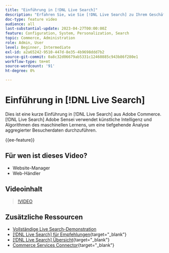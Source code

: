 ```yaml
---
title: "Einführung in [!DNL Live Search]"
description: "Erfahren Sie, wie Sie [!DNL Live Search] zu Ihrem Geschäft hinzu und führen zu sehr ansprechenden, relevanten und personalisierten Einkaufserlebnissen."
doc-type: feature video
audience: all
last-substantial-update: 2023-04-27T00:00:00Z
feature: Configuration, System, Personalization, Search
topic: Commerce, Administration
role: Admin, User
level: Beginner, Intermediate
exl-id: a2a65242-9510-447d-8e35-4b9698ddd7b2
source-git-commit: 0a8c32d06679ab5331c12460885c943b86f280e1
workflow-type: tm+mt
source-wordcount: '91'
ht-degree: 0%

---
```


# Einführung in [!DNL Live Search]

Dies ist eine kurze Einführung in [!DNL Live Search] aus Adobe Commerce. [!DNL Live Search] Adobe Sensei verwendet künstliche Intelligenz und Algorithmen des maschinellen Lernens, um eine tiefgehende Analyse aggregierter Besucherdaten durchzuführen.

{{ee-feature}}

## Für wen ist dieses Video?

- Website-Manager
- Web-Händler

## Videoinhalt

>[!VIDEO](https://video.tv.adobe.com/v/3418797?learn=on)


## Zusätzliche Ressourcen

- [Vollständige Live Search-Demonstration](../capabilities/live-search-full-demonstration.md)
- [[!DNL Live Search] für Empfehlungen](https://experienceleague.adobe.com/docs/commerce-learn/tutorials/marketing/live-search-recommendations.html){target="_blank"}
- [[!DNL Live Search] Übersicht](https://experienceleague.adobe.com/docs/commerce-merchant-services/live-search/overview.html){target="_blank"}
- [Commerce Services Connector](https://experienceleague.adobe.com/docs/commerce-merchant-services/user-guides/integration-services/saas.html){target="_blank"}
